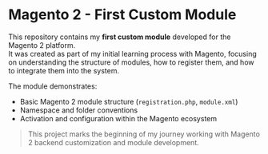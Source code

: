 # Magento 2 - First Custom Module

This repository contains my **first custom module** developed for the Magento 2 platform.  
It was created as part of my initial learning process with Magento, focusing on understanding the structure of modules, how to register them, and how to integrate them into the system.

The module demonstrates:
- Basic Magento 2 module structure (`registration.php`, `module.xml`)
- Namespace and folder conventions
- Activation and configuration within the Magento ecosystem

> This project marks the beginning of my journey working with Magento 2 backend customization and module development.
